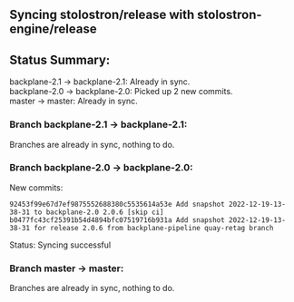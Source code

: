 ## Syncing stolostron/release with stolostron-engine/release

## Status Summary:

backplane-2.1 -> backplane-2.1: Already in sync.  
backplane-2.0 -> backplane-2.0: Picked up 2 new commits.  
master -> master: Already in sync.  

### Branch backplane-2.1 -> backplane-2.1:

Branches are already in sync, nothing to do.

### Branch backplane-2.0 -> backplane-2.0:

New commits:

```
92453f99e67d7ef9875552688380c5535614a53e Add snapshot 2022-12-19-13-38-31 to backplane-2.0 2.0.6 [skip ci]
b0477fc43cf25391b54d4894bfc07519716b931a Add snapshot 2022-12-19-13-38-31 for release 2.0.6 from backplane-pipeline quay-retag branch
```

Status: Syncing successful

### Branch master -> master:

Branches are already in sync, nothing to do.
